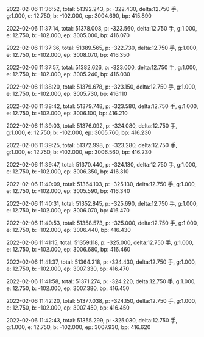 2022-02-06 11:36:52, total: 51392.243, p: -322.430, delta:12.750 手, g:1.000, e: 12.750, b: -102.000, ep: 3004.690, bp: 415.890

2022-02-06 11:37:14, total: 51378.008, p: -323.560, delta:12.750 手, g:1.000, e: 12.750, b: -102.000, ep: 3005.000, bp: 416.070

2022-02-06 11:37:36, total: 51389.565, p: -322.730, delta:12.750 手, g:1.000, e: 12.750, b: -102.000, ep: 3008.070, bp: 416.350

2022-02-06 11:37:57, total: 51382.626, p: -323.000, delta:12.750 手, g:1.000, e: 12.750, b: -102.000, ep: 3005.240, bp: 416.030

2022-02-06 11:38:20, total: 51379.678, p: -323.150, delta:12.750 手, g:1.000, e: 12.750, b: -102.000, ep: 3005.730, bp: 416.110

2022-02-06 11:38:42, total: 51379.748, p: -323.580, delta:12.750 手, g:1.000, e: 12.750, b: -102.000, ep: 3006.100, bp: 416.210

2022-02-06 11:39:03, total: 51376.092, p: -324.080, delta:12.750 手, g:1.000, e: 12.750, b: -102.000, ep: 3005.760, bp: 416.230

2022-02-06 11:39:25, total: 51372.998, p: -323.280, delta:12.750 手, g:1.000, e: 12.750, b: -102.000, ep: 3006.560, bp: 416.230

2022-02-06 11:39:47, total: 51370.440, p: -324.130, delta:12.750 手, g:1.000, e: 12.750, b: -102.000, ep: 3006.350, bp: 416.310

2022-02-06 11:40:09, total: 51364.103, p: -325.130, delta:12.750 手, g:1.000, e: 12.750, b: -102.000, ep: 3005.590, bp: 416.340

2022-02-06 11:40:31, total: 51352.845, p: -325.690, delta:12.750 手, g:1.000, e: 12.750, b: -102.000, ep: 3006.070, bp: 416.470

2022-02-06 11:40:53, total: 51358.573, p: -325.000, delta:12.750 手, g:1.000, e: 12.750, b: -102.000, ep: 3006.440, bp: 416.430

2022-02-06 11:41:15, total: 51359.118, p: -325.000, delta:12.750 手, g:1.000, e: 12.750, b: -102.000, ep: 3006.680, bp: 416.460

2022-02-06 11:41:37, total: 51364.218, p: -324.430, delta:12.750 手, g:1.000, e: 12.750, b: -102.000, ep: 3007.330, bp: 416.470

2022-02-06 11:41:58, total: 51371.274, p: -324.220, delta:12.750 手, g:1.000, e: 12.750, b: -102.000, ep: 3007.380, bp: 416.450

2022-02-06 11:42:20, total: 51377.038, p: -324.150, delta:12.750 手, g:1.000, e: 12.750, b: -102.000, ep: 3007.450, bp: 416.450

2022-02-06 11:42:43, total: 51355.299, p: -325.030, delta:12.750 手, g:1.000, e: 12.750, b: -102.000, ep: 3007.930, bp: 416.620
